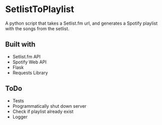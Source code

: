 # SetlistToPlaylist
A python script that takes a Setlist.fm url, and generates a Spotify playlist with the songs from the setlist.

## Built with
* Setlist.fm API
* Spotify Web API
* Flask
* Requests Library

## ToDo
* Tests
* Programmatically shut down server
* Check if playlist already exist
* Logger